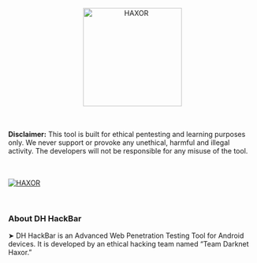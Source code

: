 <p align="center"> <a href="#"><img title="HAXOR" src="https://1.bp.blogspot.com/-ui9y_7kjZQQ/X65oQ5mMZ4I/AAAAAAAAADA/E7NzB1nhbpQn1J1mNGOX3Zx8WtJSrP5AwCLcBGAsYHQ/s320/20201113_170028.png" height="200" width="200"> </a> </p> <br> 
<br>
<b>Disclaimer:</b> This tool is built for ethical pentesting and learning purposes only. We never support or provoke any unethical, harmful and illegal activity. The developers will not be responsible for any misuse of the tool.
<br><br><br>
<p> <a href="#"><img title="HAXOR" src="https://raw.githubusercontent.com/darknethaxor/picture/main/20210130_095536.png"> </a> </p> <br> 

### About DH HackBar

➤ DH HackBar is an Advanced Web Penetration Testing Tool for Android devices. It is developed by an ethical hacking team named “Team Darknet Haxor.”
